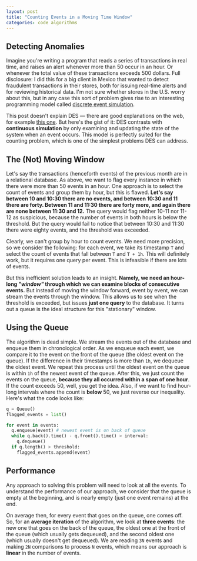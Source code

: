 ```yaml
---
layout: post
title: "Counting Events in a Moving Time Window"
categories: code algorithms
---
```


## Detecting Anomalies
Imagine you're writing a program that reads a series of transactions in real time, and raises an alert whenever more than 50 occur in an hour. Or whenever the total value of these transactions exceeds 500 dollars. Full disclosure: I did this for a big client in Mexico that wanted to detect fraudulent transactions in their stores, both for issuing real-time alerts and for reviewing historical data. I'm not sure whether stores in the U.S. worry about this, but in any case this sort of problem gives rise to an interesting programming model called [discrete event simulation](https://en.wikipedia.org/wiki/Discrete_event_simulation).

This post doesn't explain DES &mdash; there are good explanations on the web, for example [this one](http://algs4.cs.princeton.edu/61event/). But here's the gist of it: DES contrasts with __continuous simulation__ by only examining and updating the state of the system when an event occurs. This model is perfectly suited for the counting problem, which is one of the simplest problems DES can address.

## The (Not) Moving Window
Let's say the transactions (henceforth events) of the previous month are in a relational database. As above, we want to flag every instance in which there were more than 50 events in an hour. One approach is to select the count of events and group them by hour, but this is flawed. __Let's say between 10 and 10:30 there are no events, and between 10:30 and 11 there are forty. Between 11 and 11:30 there are forty more, and again there are none between 11:30 and 12.__ The query would flag neither 10-11 nor 11-12 as suspicious, because the number of events in both hours is below the threshold. But the query would fail to notice that between 10:30 and 11:30 there were eighty events, and the threshold was exceeded.

Clearly, we can't group by hour to count events. We need more precision, so we consider the following: for each event, we take its timestamp `T` and select the count of events that fall between `T` and `T + 1h`. This will definitely work, but it requires one query per event. This is infeasible if there are lots of events.

But this inefficient solution leads to an insight. __Namely, we need an hour-long _"window"_ through which we can examine blocks of consecutive events.__ But instead of moving the window forward, event by event, we can stream the events through the window. This allows us to see when the threshold is exceeded, but issues __just one query__ to the database. It turns out a queue is the ideal structure for this "stationary" window.

## Using the Queue
The algorithm is dead simple. We stream the events out of the database and enqueue them in chronological order. As we enqueue each event, we compare it to the event on the front of the queue (the oldest event on the queue). If the difference in their timestamps is more than `1h`, we dequeue the oldest event. We repeat this process until the oldest event on the queue is within `1h` of the newest event of the queue. After this, we just count the events on the queue, __because they all occurred within a span of one hour__. If the count exceeds 50, well, you get the idea. Also, if we want to find hour-long intervals where the count is __below__ 50, we just reverse our inequality. Here's what the code looks like:


~~~py
q = Queue()
flagged_events = list()

for event in events:
  q.enqueue(event) # newest event is on back of queue
  while q.back().time() - q.front().time() > interval:
    q.dequeue()
  if q.length() > threshold:
    flagged_events.append(event)
~~~

## Performance
Any approach to solving this problem will need to look at all the events. To understand the performance of our approach, we consider that the queue is empty at the beginning, and is nearly empty (just one event remains) at the end.

On average then, for every event that goes on the queue, one comes off. So, for an __average iteration__ of the algorithm, we look at __three events__: the new one that goes on the back of the queue, the oldest one at the front of the queue (which usually gets dequeued), and the second oldest one (which usually doesn't get dequeued). We are reading `3N` events and making `2N` comparisons to process `N` events, which means our approach is __linear__ in the number of events.

